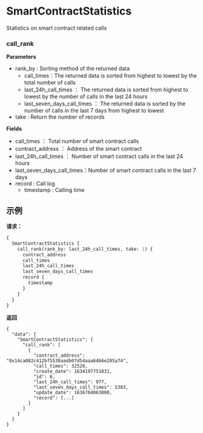 # SmartContractStatistics
Statistics on smart contract related calls

### call_rank
**Parameters**
* rank_by : Sorting method of the returned data
  - call_times：The returned data is sorted from highest to lowest by the total number of calls
  - last_24h_call_times ： The returned data is sorted from highest to lowest by the number of calls in the last 24 hours
  - last_seven_days_call_times ： The returned data is sorted by the number of calls in the last 7 days from highest to lowest
* take : Return the number of records

**Fields**
* call_times ： Total number of smart contract calls
* contract_address ： Address of the smart contract
* last_24h_call_times ： Number of smart contract calls in the last 24 hours
* last_seven_days_call_times：Number of smart contract calls in the last 7 days
* record : Call log
  * timestamp : Calling time

## 示例
**请求：**
```graphql
{
  SmartContractStatistics {
    call_rank(rank_by: last_24h_call_times, take: 1) {
      contract_address
      call_times
      last_24h_call_times
      last_seven_days_call_times
      record {
        timestamp
      }
    }
  }
}
```
**返回**
```shell
{
  "data": {
    "SmartContractStatistics": {
      "call_rank": [
        {
          "contract_address": "0x14ca082c412bf5530aadb07d54aaa64b6e205a74",
          "call_times": 32520,
          "create_date": 1634197751031,
          "id": 6,
          "last_24h_call_times": 977,
          "last_seven_days_call_times": 5383,
          "update_date": 1636704063000,
          "record": [...]
        }
      ]
    }
  }
}

```
